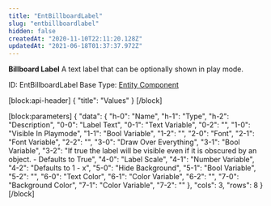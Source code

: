 ```yaml
---
title: "EntBillboardLabel"
slug: "entbillboardlabel"
hidden: false
createdAt: "2020-11-10T22:11:20.128Z"
updatedAt: "2021-06-18T01:37:37.972Z"
---
```

**Billboard Label**
A text label that can be optionally shown in play mode.

ID: EntBillboardLabel
Base Type: [Entity Component](doc:componententity)

[block:api-header]
{
  "title": "Values"
}
[/block]

[block:parameters]
{
  "data": {
    "h-0": "Name",
    "h-1": "Type",
    "h-2": "Description",
    "0-0": "Label Text",
    "0-1": "Text Variable",
    "0-2": "",
    "1-0": "Visible In Playmode",
    "1-1": "Bool Variable",
    "1-2": "",
    "2-0": "Font",
    "2-1": "Font Variable",
    "2-2": "",
    "3-0": "Draw Over Everything",
    "3-1": "Bool Variable",
    "3-2": "If true the label will be visible even if it is obscured by an object. - Defaults to True",
    "4-0": "Label Scale",
    "4-1": "Number Variable",
    "4-2": "Defaults to 1 - x",
    "5-0": "Hide Background",
    "5-1": "Bool Variable",
    "5-2": "",
    "6-0": "Text Color",
    "6-1": "Color Variable",
    "6-2": "",
    "7-0": "Background Color",
    "7-1": "Color Variable",
    "7-2": ""
  },
  "cols": 3,
  "rows": 8
}
[/block]